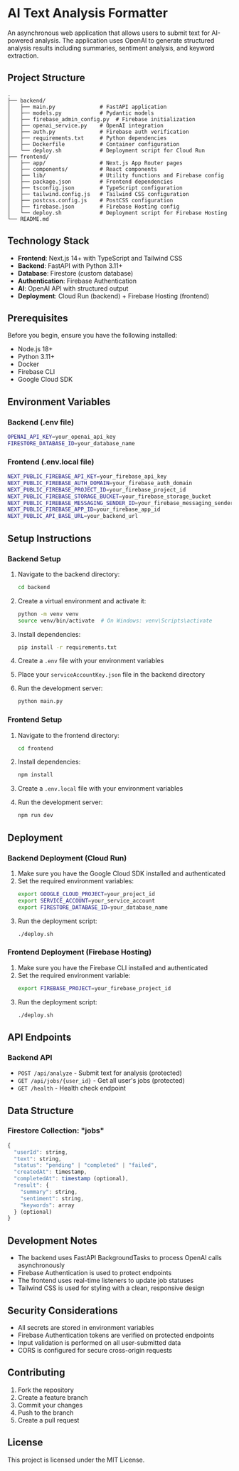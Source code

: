 # AI Text Analysis Formatter

An asynchronous web application that allows users to submit text for AI-powered analysis. The application uses OpenAI to generate structured analysis results including summaries, sentiment analysis, and keyword extraction.

## Project Structure

```
.
├── backend/
│   ├── main.py              # FastAPI application
│   ├── models.py            # Pydantic models
│   ├── firebase_admin_config.py  # Firebase initialization
│   ├── openai_service.py    # OpenAI integration
│   ├── auth.py              # Firebase auth verification
│   ├── requirements.txt     # Python dependencies
│   ├── Dockerfile           # Container configuration
│   └── deploy.sh            # Deployment script for Cloud Run
├── frontend/
│   ├── app/                 # Next.js App Router pages
│   ├── components/          # React components
│   ├── lib/                 # Utility functions and Firebase config
│   ├── package.json         # Frontend dependencies
│   ├── tsconfig.json        # TypeScript configuration
│   ├── tailwind.config.js   # Tailwind CSS configuration
│   ├── postcss.config.js    # PostCSS configuration
│   ├── firebase.json        # Firebase Hosting config
│   └── deploy.sh            # Deployment script for Firebase Hosting
└── README.md
```

## Technology Stack

- **Frontend**: Next.js 14+ with TypeScript and Tailwind CSS
- **Backend**: FastAPI with Python 3.11+
- **Database**: Firestore (custom database)
- **Authentication**: Firebase Authentication
- **AI**: OpenAI API with structured output
- **Deployment**: Cloud Run (backend) + Firebase Hosting (frontend)

## Prerequisites

Before you begin, ensure you have the following installed:
- Node.js 18+
- Python 3.11+
- Docker
- Firebase CLI
- Google Cloud SDK

## Environment Variables

### Backend (.env file)
```bash
OPENAI_API_KEY=your_openai_api_key
FIRESTORE_DATABASE_ID=your_database_name
```

### Frontend (.env.local file)
```bash
NEXT_PUBLIC_FIREBASE_API_KEY=your_firebase_api_key
NEXT_PUBLIC_FIREBASE_AUTH_DOMAIN=your_firebase_auth_domain
NEXT_PUBLIC_FIREBASE_PROJECT_ID=your_firebase_project_id
NEXT_PUBLIC_FIREBASE_STORAGE_BUCKET=your_firebase_storage_bucket
NEXT_PUBLIC_FIREBASE_MESSAGING_SENDER_ID=your_firebase_messaging_sender_id
NEXT_PUBLIC_FIREBASE_APP_ID=your_firebase_app_id
NEXT_PUBLIC_API_BASE_URL=your_backend_url
```

## Setup Instructions

### Backend Setup

1. Navigate to the backend directory:
   ```bash
   cd backend
   ```

2. Create a virtual environment and activate it:
   ```bash
   python -m venv venv
   source venv/bin/activate  # On Windows: venv\Scripts\activate
   ```

3. Install dependencies:
   ```bash
   pip install -r requirements.txt
   ```

4. Create a `.env` file with your environment variables

5. Place your `serviceAccountKey.json` file in the backend directory

6. Run the development server:
   ```bash
   python main.py
   ```

### Frontend Setup

1. Navigate to the frontend directory:
   ```bash
   cd frontend
   ```

2. Install dependencies:
   ```bash
   npm install
   ```

3. Create a `.env.local` file with your environment variables

4. Run the development server:
   ```bash
   npm run dev
   ```

## Deployment

### Backend Deployment (Cloud Run)

1. Make sure you have the Google Cloud SDK installed and authenticated
2. Set the required environment variables:
   ```bash
   export GOOGLE_CLOUD_PROJECT=your_project_id
   export SERVICE_ACCOUNT=your_service_account
   export FIRESTORE_DATABASE_ID=your_database_name
   ```
3. Run the deployment script:
   ```bash
   ./deploy.sh
   ```

### Frontend Deployment (Firebase Hosting)

1. Make sure you have the Firebase CLI installed and authenticated
2. Set the required environment variable:
   ```bash
   export FIREBASE_PROJECT=your_firebase_project_id
   ```
3. Run the deployment script:
   ```bash
   ./deploy.sh
   ```

## API Endpoints

### Backend API

- `POST /api/analyze` - Submit text for analysis (protected)
- `GET /api/jobs/{user_id}` - Get all user's jobs (protected)
- `GET /health` - Health check endpoint

## Data Structure

### Firestore Collection: "jobs"

```javascript
{
  "userId": string,
  "text": string,
  "status": "pending" | "completed" | "failed",
  "createdAt": timestamp,
  "completedAt": timestamp (optional),
  "result": {
    "summary": string,
    "sentiment": string,
    "keywords": array
  } (optional)
}
```

## Development Notes

- The backend uses FastAPI BackgroundTasks to process OpenAI calls asynchronously
- Firebase Authentication is used to protect endpoints
- The frontend uses real-time listeners to update job statuses
- Tailwind CSS is used for styling with a clean, responsive design

## Security Considerations

- All secrets are stored in environment variables
- Firebase Authentication tokens are verified on protected endpoints
- Input validation is performed on all user-submitted data
- CORS is configured for secure cross-origin requests

## Contributing

1. Fork the repository
2. Create a feature branch
3. Commit your changes
4. Push to the branch
5. Create a pull request

## License

This project is licensed under the MIT License.